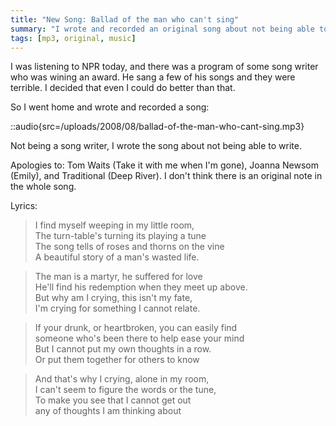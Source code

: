 ```yaml
---
title: "New Song: Ballad of the man who can't sing"
summary: "I wrote and recorded an original song about not being able to write."
tags: [mp3, original, music]
---
```


I was listening to NPR today, and there was a program of some song writer who was wining an award. He sang a few of his songs and they were terrible. I decided that even I could do better than that.

So I went home and wrote and recorded a song:

::audio{src=/uploads/2008/08/ballad-of-the-man-who-cant-sing.mp3}

Not being a song writer, I wrote the song about not being able to write.

Apologies to: Tom Waits (Take it with me when I'm gone), Joanna Newsom (Emily), and Traditional (Deep River). I don't think there is an original note in the whole song.

Lyrics:

> I find myself weeping in my little room,  
> The turn-table's turning its playing a tune  
> The song tells of roses and thorns on the vine  
> A beautiful story of a man's wasted life.

> The man is a martyr, he suffered for love  
> He'll find his redemption when they meet up above.  
> But why am I crying, this isn't my fate,  
> I'm crying for something I cannot relate.

> If your drunk, or heartbroken, you can easily find  
> someone who's been there to help ease your mind  
> But I cannot put my own thoughts in a row.  
> Or put them together for others to know

> And that's why I crying, alone in my room,  
> I can't seem to figure the words or the tune,  
> To make you see that I cannot get out  
> any of thoughts I am thinking about
